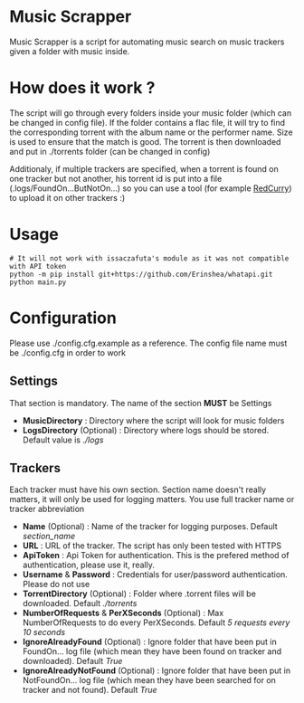 # Music Scrapper

Music Scrapper is a script for automating music search on music trackers given a folder with music inside.

# How does it work ?

The script will go through every folders inside your music folder (which can be changed in config file). If the folder contains a flac file, it will try to find the corresponding torrent with the album name or the performer name. Size is used to ensure that the match is good.
The torrent is then downloaded and put in ./torrents folder (can be changed in config)

Additionaly, if multiple trackers are specified, when a torrent is found on one tracker but not another, his torrent id is put into a file (.logs/FoundOn...ButNotOn...) so you can use a tool (for example [RedCurry](https://gitlab.com/_mclovin/redcurry)) to upload it on other trackers :)

# Usage

```
# It will not work with issaczafuta's module as it was not compatible with API token
python -m pip install git+https://github.com/Erinshea/whatapi.git
python main.py
```

# Configuration

Please use ./config.cfg.example as a reference. The config file name must be ./config.cfg in order to work

## Settings
That section is mandatory. The name of the section **MUST** be Settings

- **MusicDirectory** : Directory where the script will look for music folders
- **LogsDirectory** (Optional) : Directory where logs should be stored. Default value is *./logs*

## Trackers
Each tracker must have his own section. Section name doesn't really matters, it will only be used for logging matters. You use full tracker name or tracker abbreviation

- **Name** (Optional) : Name of the tracker for logging purposes. Default *section_name*
- **URL** : URL of the tracker. The script has only been tested with HTTPS
- **ApiToken** : Api Token for authentication. This is the prefered method of authentication, please use it, really.
- **Username** & **Password** : Credentials for user/password authentication. Please do not use
- **TorrentDirectory** (Optional) : Folder where .torrent files will be downloaded. Default *./torrents*
- **NumberOfRequests** & **PerXSeconds** (Optional) : Max NumberOfRequests to do every PerXSeconds. Default *5 requests every 10 seconds*
- **IgnoreAlreadyFound** (Optional) : Ignore folder that have been put in FoundOn... log file (which mean they have been found on tracker and downloaded). Default *True*
- **IgnoreAlreadyNotFound** (Optional) : Ignore folder that have been put in NotFoundOn... log file (which mean they have been searched for on tracker and not found). Default *True*